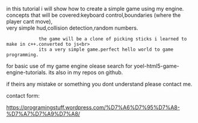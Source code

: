 in this tutorial i will show how to create a simple game using my engine.<br>
				concepts that will be covered:keyboard control,boundaries (where the player cant move),<br>
				very simple hud,collision detection,random numbers. 
				
				the game will be a clone of picking sticks i learned to make in c++.converted to js<br>
				its a very simple game.perfect hello world to game programming.

for basic use of my game engine olease search for yoel-html5-game-engine-tutorials. its also in my repos on github.
				
if theirs any mistake or something you dont understand please contact me.

contact form:

https://programingstuff.wordpress.com/%D7%A6%D7%95%D7%A8-%D7%A7%D7%A9%D7%A8/

